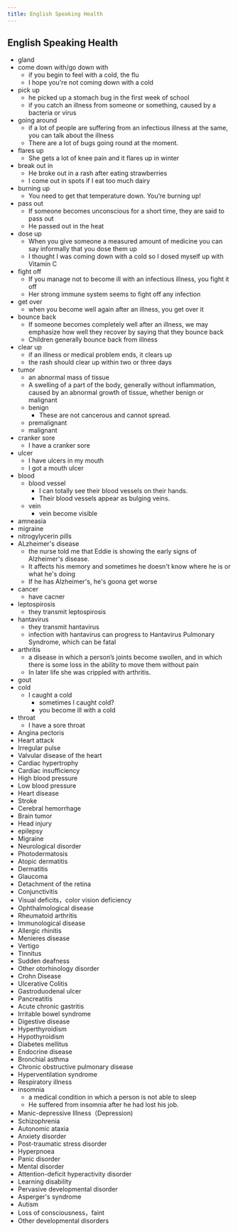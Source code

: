 ```yaml
---
title: English Speaking Health
---
```


## English Speaking Health

* gland
* come down with/go down with
    * if you begin to feel with a cold, the flu
    * I hope you're not coming down with a cold
* pick up
    * he picked up a stomach bug in the first week of school
    * if you catch an illness from someone or something, caused by a bacteria or virus
* going around
    * if a lot of people are suffering from an infectious illness at the same, you can talk about the illness
    * There are a lot of bugs going round at the moment.
* flares up
    * She gets a lot of knee pain and it flares up in winter
* break out in
    * He broke out in a rash after eating strawberries
    * I come out in spots if I eat too much dairy
* burning up
    * You need to get that temperature down. You’re burning up!
* pass out
    * If someone becomes unconscious for a short time, they are said to pass out
    * He passed out in the heat
* dose  up
    * When you give someone a measured amount of medicine you can say informally that you dose them up
    * I thought I was coming down with a cold so I dosed myself up with Vitamin C
* fight off
    * If you manage not to become ill with an infectious illness, you fight it off
    * Her strong immune system seems to fight off any infection
* get over
    * when you become well again after an illness, you get over it
* bounce back
    * If someone becomes completely well after an illness, we may emphasize how well they recover by saying that they bounce back
    * Children generally bounce back from illness
* clear up
    * if an illness or medical problem ends, it clears up
    * the rash should clear up within two or three days
* tumor
    * an abnormal mass of tissue
    * A swelling of a part of the body, generally without inflammation, caused by an abnormal growth of tissue, whether benign or malignant
    * benign
        * These are not cancerous and cannot spread.
    * premalignant
    * malignant
* cranker sore
    * I have a cranker sore
* ulcer
    * I have ulcers in my mouth
    * I got a mouth ulcer
* blood
    * blood vessel
        * I can totally see their blood vessels on their hands.
        * Their blood vessels appear as bulging veins.
    * vein
        * vein become visible
* amneasia
* migraine
* nitrogylycerin pills
* ALzheimer's disease
    * the nurse told me that Eddie is showing the early signs of Alzheimer's disease.
    * It affects his memory and sometimes he doesn't know where he is or what he's doing
    * If he has Alzheimer's, he's goona get worse
* cancer
    * have cacner
* leptospirosis
    * they transmit leptospirosis
* hantavirus
    * they transmit hantavirus
    * infection with hantavirus can progress to Hantavirus Pulmonary Syndrome, which can be fatal
* arthritis
    * a disease in which a person’s joints become swollen, and in which there is some loss in the ability to move them without pain
    * In later life she was crippled with arthritis.
* gout
* cold
    * I caught a cold 
        * sometimes I caught cold?
        * you become ill with a cold
* throat
    * I have a sore throat
* Angina pectoris 
* Heart attack
* Irregular pulse
* Valvular disease of the heart
* Cardiac hypertrophy
* Cardiac insufficiency
* High blood pressure
* Low blood pressure
* Heart disease
* Stroke
* Cerebral hemorrhage
* Brain tumor
* Head injury
* epilepsy
* Migraine
* Neurological disorder
* Photodermatosis
* Atopic dermatitis
* Dermatitis
* Glaucoma
* Detachment of the retina
* Conjunctivitis
* Visual deficits，color vision deficiency
* Ophthalmological disease
* Rheumatoid arthritis
* Immunological disease
* Allergic rhinitis
* Menieres disease
* Vertigo
* Tinnitus
* Sudden deafness
* Other otorhinology disorder
* Crohn Disease
* Ulcerative Colitis
* Gastroduodenal ulcer
* Pancreatitis
* Acute chronic gastritis
* Irritable bowel syndrome
* Digestive disease
* Hyperthyroidism
* Hypothyroidism
* Diabetes mellitus
* Endocrine disease
* Bronchial asthma
* Chronic obstructive pulmonary disease
* Hyperventilation syndrome
* Respiratory illness
* insomnia
    * a medical condition in which a person is not able to sleep
    * He suffered from insomnia after he had lost his job.
* Manic-depressive Illness（Depression)
* Schizophrenia
* Autonomic ataxia
* Anxiety disorder
* Post-traumatic stress disorder
* Hyperpnoea
* Panic disorder
* Mental disorder
* Attention-deficit hyperactivity disorder
* Learning disability
* Pervasive developmental disorder
* Asperger's syndrome
* Autism
* Loss of consciousness，faint
* Other developmental disorders
